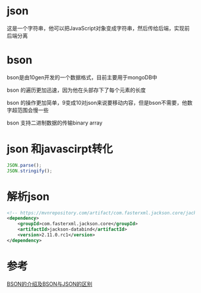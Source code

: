 # json
这是一个字符串，他可以把JavaScript对象变成字符串，然后传给后端，实现前后端分离

# bson
bson是由10gen开发的一个数据格式，目前主要用于mongoDB中

bson 的遍历更加迅速，因为他在头部存下了每个元素的长度

bson 的操作更加简单，9变成10对json来说要移动内容，但是bson不需要，他数字超范围会慢一些

bson 支持二进制数据的传输binary array

# json 和javascirpt转化
```js
JSON.parse();
JSON.stringify();
```

# 解析json
```xml
<!-- https://mvnrepository.com/artifact/com.fasterxml.jackson.core/jackson-databind -->
<dependency>
    <groupId>com.fasterxml.jackson.core</groupId>
    <artifactId>jackson-databind</artifactId>
    <version>2.11.0.rc1</version>
</dependency>

```

# 参考
[BSON的介绍及BSON与JSON的区别](https://blog.csdn.net/m0_38110132/article/details/77716792)

